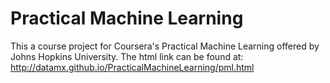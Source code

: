 # Practical Machine Learning
This a course project for Coursera's Practical Machine Learning offered by Johns Hopkins University.
The html link can be found at: <http://datamx.github.io/PracticalMachineLearning/pml.html>
